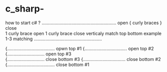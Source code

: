 # c_sharp-
how to start c# ?
..........................................................
       open  {  curly braces  } close       
    1 curly brace open 1 curly brace close
          verticaly match top bottom
             example 1-3 matching 
.....................................................

{.....................................  opwn  top #1
    {.................................  open  top #2
        {.............................  open  top #3        
        {.............................  close bottom #3
    {.................................  close bottom #2
{.....................................  close bottom #1
        
        
